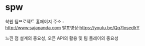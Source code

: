 # spw
학원 팀프로젝트 홈페이지 주소 :  
http://www.sajapanda.com
발표영상:https://youtu.be/Qq7IosedlrY


느낀 점 
설계의 중요성, 오픈 API의 활용 및 팀 플레이의 중요성
